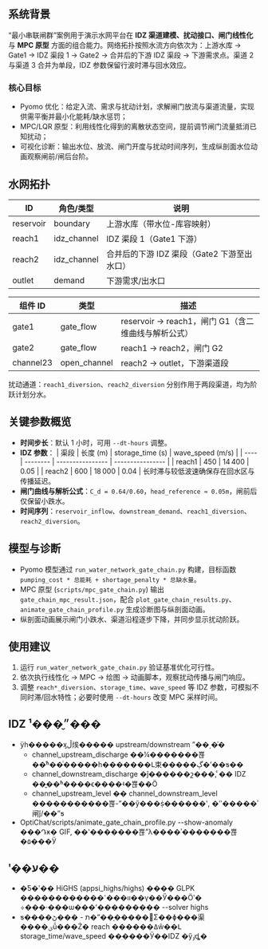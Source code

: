 ﻿## 系统背景

“最小串联闸群”案例用于演示水网平台在 **IDZ 渠道建模、扰动接口、闸门线性化** 与 **MPC 原型** 方面的组合能力。网络拓扑按照水流方向依次为：上游水库 → Gate1 → IDZ 渠段 1 → Gate2 → 合并后的下游 IDZ 渠段 → 下游需求点。渠道 2 与渠道 3 合并为单段，IDZ 参数保留行波时滞与回水效应。

### 核心目标

- Pyomo 优化：给定入流、需求与扰动计划，求解闸门放流与渠道流量，实现供需平衡并最小化能耗/缺水惩罚；
- MPC/LQR 原型：利用线性化得到的离散状态空间，提前调节闸门流量抵消已知扰动；
- 可视化诊断：输出水位、放流、闸门开度与扰动时间序列，生成纵剖面水位动画观察闸前/闸后台阶。

## 水网拓扑

| ID | 角色/类型 | 说明 |
| --- | ---------- | ---- |
| reservoir | boundary | 上游水库（带水位-库容映射） |
| reach1 | idz_channel | IDZ 渠段 1（Gate1 下游） |
| reach2 | idz_channel | 合并后的下游 IDZ 渠段（Gate2 下游至出水口） |
| outlet | demand | 下游需求/出水口 |

| 组件 ID | 类型 | 描述 |
| ------- | ---- | ---- |
| gate1 | gate_flow | reservoir → reach1，闸门 G1（含二维曲线与解析公式） |
| gate2 | gate_flow | reach1 → reach2，闸门 G2 |
| channel23 | open_channel | reach2 → outlet，下游渠道段 |

扰动通道：`reach1_diversion`、`reach2_diversion` 分别作用于两段渠道，均为阶跃计划分水。

## 关键参数概览

- **时间步长**：默认 1 小时，可用 `--dt-hours` 调整。
- **IDZ 参数**：
  | 渠段 | 长度 (m) | storage_time (s) | wave_speed (m/s) |
  | ---- | -------- | ---------------- | ---------------- |
  | reach1 | 450 | 14 400 | 0.05 |
  | reach2 | 600 | 18 000 | 0.04 |
  长时滞与较低波速确保存在回水区与传播延迟。
- **闸门曲线与解析公式**：`C_d = 0.64/0.60`，`head_reference ≈ 0.05m`，闸前后仅保留小跌水。
- **时间序列**：`reservoir_inflow`、`downstream_demand`、`reach1_diversion`、`reach2_diversion`。

## 模型与诊断

- Pyomo 模型通过 `run_water_network_gate_chain.py` 构建，目标函数 `pumping_cost * 总能耗 + shortage_penalty * 总缺水量`。
- MPC 原型 (`scripts/mpc_gate_chain.py`) 输出 `gate_chain_mpc_result.json`，配合 `plot_gate_chain_results.py`、`animate_gate_chain_profile.py` 生成诊断图与纵剖面动画。
- 纵剖面动画展示闸门小跌水、渠道沿程逐步下降，并同步显示扰动阶跃。

## 使用建议

1. 运行 `run_water_network_gate_chain.py` 验证基准优化可行性。
2. 依次执行线性化 → MPC → 绘图 → 动画脚本，观察扰动传播与闸门响应。
3. 调整 `reach*_diversion`、`storage_time`、`wave_speed` 等 IDZ 参数，可模拟不同时滞/回水特性；必要时使用 `--dt-hours` 改变 MPC 采样时间。

## IDZ ״̬���¹���

- ÿһ�����ӽڵ㶼����� upstream/downstream ˮ��͵�֡�
  - channel_upstream_discharge ��¼�������뾶��ͬʱ��ͨ�����һ�������Լ束�����ڳ�ʼ��ƽ��
  - channel_downstream_discharge �ǰ������շ���, ͨ�� IDZ ��̬��ʱ����ϵ����ʵ�뾶��Ӧ
  - channel_upstream_level �� channel_downstream_level �����������뾶-ˮ��ӳ���ṩ������ʽ, �ʺ�����ʾ闸ǰ/��ˮƽ
- OptiChat/scripts/animate_gate_chain_profile.py --show-anomaly ���Դӿ� GIF, ��ʽ�������뾶ˮλ����ʾ�������뾶�۵���Ӱ


## ʹ��ע��

- �Ƽ�ʹ�� HiGHS (appsi_highs/highs) ���� GLPK ������������װ���ߵ��ү��Ӳ���Ӧʹ� ÷���·���ѡ���ʻ��������� --solver highs
- ƽ����ת - ���ڻ�ˮ��֤�����׶Σ��ɸ���渠����ؽṹ���Ż� reach ������ߡŵ��Լ storage_time/wave_speed ��ִ����Ӱ��IDZ �ӳٶȡ�

